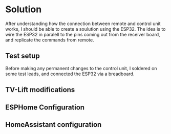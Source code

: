 # Solution
After understanding how the connection between remote and control unit works, I should be able to create a soulution using the ESP32.
The idea is to wire the ESP32 in paralell to the pins coming out from the receiver board, and replicate the commands from remote.

## Test setup
Before making any permanent changes to the control unit, I soldered on some test leads, and connected the ESP32 via a breadboard.



## TV-Lift modifications

## ESPHome Configuration

## HomeAssistant configuration

